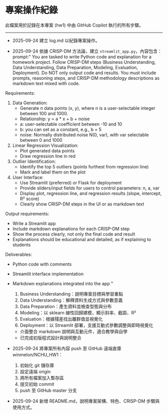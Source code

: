 # 專案操作紀錄

此檔案用於記錄在本專案 (hw1) 中由 GitHub Copilot 執行的所有步驟。

---

- 2025-09-24 建立 log.md 以紀錄專案操作。

- 2025-09-24 依據 CRISP-DM 方法論，建立 `streamlit_app.py`，內容包含：
  prompt:"
  You are tasked to write Python code and explanation for a homework project.
  Follow CRISP-DM steps (Business Understanding, Data Understanding, Data Preparation, Modeling, Evaluation, Deployment).
  Do NOT only output code and results. You must include prompts, reasoning steps, and CRISP-DM methodology descriptions as markdown text mixed with code.

Requirements:

1. Data Generation:
   - Generate n data points (x, y), where n is a user-selectable integer between 100 and 1000.
   - Relationship: y = a \* x + b + noise
   - a: user-selectable coefficient between -10 and 10
   - b: you can set as a constant, e.g., b = 5
   - noise: Normally distributed noise N(0, var), with var selectable between 0 and 1000
2. Linear Regression Visualization:
   - Plot generated data points
   - Draw regression line in red
3. Outlier Identification:
   - Identify the top 5 outliers (points furthest from regression line)
   - Mark and label them on the plot
4. User Interface:
   - Use Streamlit (preferred) or Flask for deployment
   - Provide sliders/input fields for users to control parameters: n, a, var
   - Display plot, regression line, and regression results (slope, intercept, R² score)
   - Clearly show CRISP-DM steps in the UI or as markdown text

Output requirements:

- Write a Streamlit app
- Include markdown explanations for each CRISP-DM step
- Show the process clearly, not only the final code and result
- Explanations should be educational and detailed, as if explaining to students

Deliverables:

- Python code with comments
- Streamlit interface implementation
- Markdown explanations integrated into the app
  "

  1.  Business Understanding：說明專案目標與學習重點
  2.  Data Understanding：解釋資料生成方式與參數意義
  3.  Data Preparation：產生資料並檢查型態與分布
  4.  Modeling：以 sklearn 線性回歸建模，顯示斜率、截距、R²
  5.  Evaluation：根據殘差找出離群值並視覺化
  6.  Deployment：以 Streamlit 部署，支援互動式參數調整與即時視覺化

  - 介面整合 markdown 說明與互動元件，適合教學與自學
  - 已完成初版程式設計與說明整合

- 2025-09-24 將專案所有內容 push 至 GitHub 遠端倉庫 winmelon/NCHU_HW1：
  1.  初始化 git 儲存庫
  2.  設定遠端 origin
  3.  將所有檔案加入暫存區
  4.  提交初始 commit
  5.  push 至 GitHub master 分支

- 2025-09-24 新增 README.md，說明專案架構、特色、CRISP-DM 步驟與使用方式。
